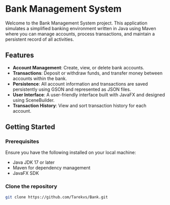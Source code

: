 # Bank Management System

Welcome to the Bank Management System project. This application simulates a simplified banking environment written in Java using Maven where you can manage accounts, process transactions, and maintain a persistent record of all activities.

## Features

- **Account Management**: Create, view, or delete bank accounts.
- **Transactions**: Deposit or withdraw funds, and transfer money between accounts within the bank.
- **Persistence**: All account information and transactions are saved persistently using GSON and represented as JSON files.
- **User Interface**: A user-friendly interface built with JavaFX and designed using SceneBuilder.
- **Transaction History**: View and sort transaction history for each account.

## Getting Started

### Prerequisites

Ensure you have the following installed on your local machine:

- Java JDK 17 or later
- Maven for dependency management
- JavaFX SDK

### Clone the repository

```bash
git clone https://github.com/Tarekvs/Bank.git

